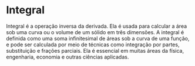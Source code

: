 # Integral
Integral é a operação inversa da derivada. Ela é usada para calcular a área sob uma curva ou o volume de um sólido em três dimensões. A integral é definida como uma soma infinitesimal de áreas sob a curva de uma função, e pode ser calculada por meio de técnicas como integração por partes, substituição e frações parciais. Ela é essencial em muitas áreas da física, engenharia, economia e outras ciências aplicadas.